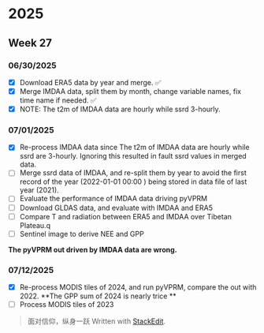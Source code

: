# 2025
## Week 27
### 06/30/2025
- [x] Download ERA5 data by year and merge. :white_check_mark:
- [x] Merge IMDAA data, split them by month, change variable names, fix time name if needed.  :white_check_mark:
- [x] NOTE: The t2m of IMDAA data are hourly while ssrd 3-hourly.

### 07/01/2025
- [x] Re-process IMDAA data since The t2m of IMDAA data are hourly while ssrd are 3-hourly. Ignoring this resulted in fault ssrd values in merged data.
- [ ] Merge ssrd data of IMDAA, and re-split them by year to avoid the first record of the year (2022-01-01 00:00 ) being stored in data file of last year (2021).
- [ ] Evaluate the performance of IMDAA data driving pyVPRM
- [ ]  Download GLDAS data, and evaluate with IMDAA and ERA5
- [ ] Compare T and radiation between ERA5 and IMDAA over Tibetan Plateau.q
- [ ] Sentinel image to derive NEE and GPP  

**The pyVPRM out driven by IMDAA data are wrong.** 
### 07/12/2025
- [x] Re-process MODIS tiles of 2024, and run pyVPRM, compare the out with 2022. **The GPP sum of 2024 is nearly trice **
- [ ] Process MODIS tiles of 2023 

> 面对信仰，纵身一跃
> Written with [StackEdit](https://stackedit.io/).
<!--stackedit_data:
eyJoaXN0b3J5IjpbMTA1NDIyOTQ4NCwtMTg4NjI0OTcwNSwyOD
g2ODc4MzAsLTEyOTEzMTQ5NjgsMTc2NTQ0MDIwOCwxMjMxMjE4
MDM0LC0xNzI3MzI3OTc3LDEwNzU1MTI1MjIsNjI4NTM4MjQzXX
0=
-->
